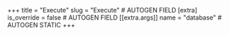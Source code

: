 +++
title = "Execute"
slug = "Execute" # AUTOGEN FIELD
[extra]
is_override = false # AUTOGEN FIELD
[[extra.args]]
name = "database" # AUTOGEN STATIC
+++